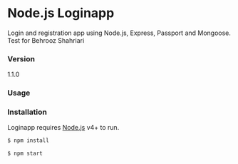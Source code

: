# Node.js Loginapp

Login and registration app using Node.js, Express, Passport and Mongoose.
Test for Behrooz Shahriari

### Version
1.1.0

### Usage


### Installation

Loginapp requires [Node.js](https://nodejs.org/) v4+ to run.

```sh
$ npm install
```

```sh
$ npm start
```
